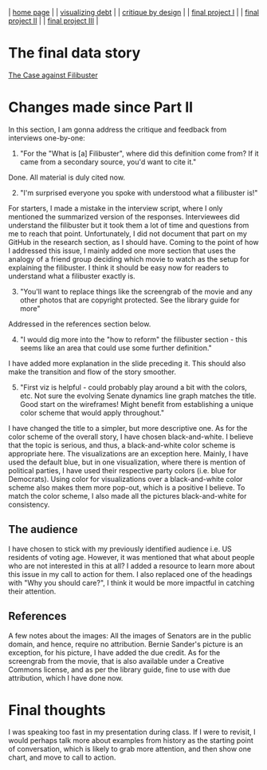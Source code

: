 | [home page](https://noumanahmed-cmu.github.io/NoumanAhmed-Portfolio/) |
| [visualizing debt](visualizing-government-debt) | 
| [critique by design](https://noumanahmed-cmu.github.io/NoumanAhmed-Portfolio/critique-by-design) | 
| [final project I](https://noumanahmed-cmu.github.io/NoumanAhmed-Portfolio/final-project-part-one) | 
| [final project II](https://noumanahmed-cmu.github.io/NoumanAhmed-Portfolio/final-project-part-two) | 
| [final project III](https://noumanahmed-cmu.github.io/NoumanAhmed-Portfolio/final-project-part-three) |

# The final data story
[The Case against Filibuster](https://carnegiemellon.shorthandstories.com/the-case-against-filibuster/index.html)

# Changes made since Part II

In this section, I am gonna address the critique and feedback from interviews one-by-one:

1. "For the "What is [a] Filibuster", where did this definition come from? If it came from a secondary source, you'd want to cite it."

Done. All material is duly cited now. 
   
2. "I'm surprised everyone you spoke with understood what a filibuster is!"

For starters, I made a mistake in the interview script, where I only mentioned the summarized version of the responses. Interviewees did understand the filibuster but it took them a lot of time and questions from me to reach that point. Unfortunately, I did not document that part on my GitHub in the research section, as I should have.  Coming to the point of how I addressed this issue, I mainly added one more section that uses the analogy of a friend group deciding which movie to watch as the setup for explaining the filibuster. I think it should be easy now for readers to understand what a filibuster exactly is. 

3. "You'll want to replace things like the screengrab of the movie and any other photos that are copyright protected. See the library guide for more"

Addressed in the references section below. 

4. "I would dig more into the "how to reform" the filibuster section - this seems like an area that could use some further definition."

I have added more explanation in the slide preceding it. This should also make the transition and flow of the story smoother.  

5. "First viz is helpful - could probably play around a bit with the colors, etc. Not sure the evolving Senate dynamics line graph matches the title. Good start on the wireframes! Might benefit from establishing a unique color scheme that would apply throughout."

I have changed the title to a simpler, but more descriptive one. As for the color scheme of the overall story, I have chosen black-and-white. I believe that the topic is serious, and thus, a black-and-white color scheme is appropriate here. The visualizations are an exception here. Mainly, I have used the default blue, but in one visualization, where there is mention of political parties, I have used their respective party colors (i.e. blue for Democrats). Using color for visualizations over a black-and-white color scheme also makes them more pop-out, which is a positive I believe. To match the color scheme, I also made all the pictures black-and-white for consistency.

## The audience

I have chosen to stick with my previously identified audience i.e. US residents of voting age. However, it was mentioned that what about people who are not interested in this at all? I added a resource to learn more about this issue in my call to action for them. I also replaced one of the headings with "Why you should care?", I think it would be more impactful in catching their attention. 

## References

A few notes about the images: All the images of Senators are in the public domain, and hence, require no attribution. Bernie Sander's picture is an exception, for his picture, I have added the due credit. As for the screengrab from the movie, that is also available under a Creative Commons license, and as per the library guide, fine to use with due attribution, which I have done now. 

# Final thoughts

I was speaking too fast in my presentation during class. If I were to revisit, I would perhaps talk more about examples from history as the starting point of conversation, which is likely to grab more attention, and then show one chart, and move to call to action.  

